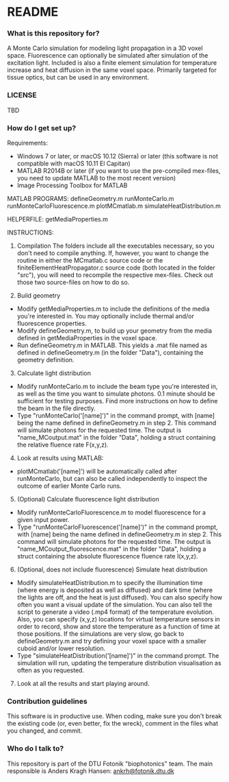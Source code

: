 # README #

### What is this repository for? ###

A Monte Carlo simulation for modeling light propagation in a 3D voxel space.
Fluorescence can optionally be simulated after simulation of the excitation light.
Included is also a finite element simulation for temperature increase and heat diffusion in the same voxel space.
Primarily targeted for tissue optics, but can be used in any environment.

### LICENSE ###

TBD

### How do I get set up? ###

Requirements:
- Windows 7 or later, or macOS 10.12 (Sierra) or later (this software is not compatible with macOS 10.11 El Capitan)
- MATLAB R2014B or later (if you want to use the pre-compiled mex-files, you need to update MATLAB to the most recent version)
 - Image Processing Toolbox for MATLAB

MATLAB PROGRAMS:
defineGeometry.m
runMonteCarlo.m
runMonteCarloFluorescence.m
plotMCmatlab.m
simulateHeatDistribution.m

HELPERFILE:
getMediaProperties.m

INSTRUCTIONS:
1. Compilation
The folders include all the executables necessary, so you don't need to compile anything. If, however, you want to change the routine in either the MCmatlab.c source code or the finiteElementHeatPropagator.c source code (both located in the folder "src"), you will need to recompile the respective mex-files. Check out those two source-files on how to do so.

2. Build geometry
 - Modify getMediaProperties.m to include the definitions of the media you're interested in. You may optionally include thermal and/or fluorescence properties.
 - Modify defineGeometry.m, to build up your geometry from the media defined in getMediaProperties in the voxel space.
 - Run defineGeometry.m in MATLAB. This yields a .mat file named as defined in defineGeometry.m (in the folder "Data"), containing the geometry definition.

3. Calculate light distribution
 - Modify runMonteCarlo.m to include the beam type you're interested in, as well as the time you want to simulate photons. 0.1 minute should be sufficient for testing purposes. Find more instructions on how to define the beam in the file directly.
 - Type "runMonteCarlo('[name]')" in the command prompt, with [name] being the name defined in defineGeometry.m in step 2. This command will simulate photons for the requested time. The output is "name_MCoutput.mat" in the folder "Data", holding a struct containing the relative fluence rate F(x,y,z).

4. Look at results using MATLAB:
 - plotMCmatlab('[name]') will be automatically called after runMonteCarlo, but can also be called independently to inspect the outcome of earlier Monte Carlo runs.

5. (Optional) Calculate fluorescence light distribution
 - Modify runMonteCarloFluorescence.m to model fluorescence for a given input power.
 - Type "runMonteCarloFluorescence('[name]')" in the command prompt, with [name] being the name defined in defineGeometry.m in step 2. This command will simulate photons for the requested time. The output is "name_MCoutput_fluorescence.mat" in the folder "Data", holding a struct containing the absolute fluorescence fluence rate I(x,y,z).

6. (Optional, does not include fluorescence) Simulate heat distribution
 - Modify simulateHeatDistribution.m to specify the illumination time (where energy is deposited as well as diffused) and dark time (where the lights are off, and the heat is just diffused). You can also specify how often you want a visual update of the simulation. You can also tell the script to generate a video (.mp4 format) of the temperature evolution. Also, you can specify (x,y,z) locations for virtual temperature sensors in order to record, show and store the temperature as a function of time at those positions. If the simulations are very slow, go back to defineGeometry.m and try defining your voxel space with a smaller cuboid and/or lower resolution. 
 - Type "simulateHeatDistribution('[name]')" in the command prompt. The simulation will run, updating the temperature distribution visualisation as often as you requested.

7. Look at all the results and start playing around.

### Contribution guidelines ###

This software is in productive use. When coding, make sure you don't break the existing code (or, even better, fix the wreck), comment in the files what you changed, and commit.

### Who do I talk to? ###

This repository is part of the DTU Fotonik "biophotonics" team.
The main responsible is Anders Kragh Hansen: ankrh@fotonik.dtu.dk
